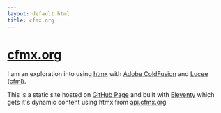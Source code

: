 ```yaml
---
layout: default.html
title: cfmx.org
---
```

# [cfmx.org](http://www.cfmx.org/)

I am an exploration into using [htmx](https://htmx.org/) with [Adobe ColdFusion](https://www.adobe.com/products/coldfusion-family.html) and [Lucee](https://www.lucee.org/) ([cfml](https://en.wikipedia.org/wiki/ColdFusion_Markup_Language)).

This is a static site hosted on [GitHub Page](https://pages.github.com/) and built with [Eleventy](https://www.11ty.dev) which gets it's dynamic content using htmx from [api.cfmx.org](https://api.cfmx.org)